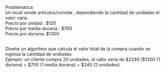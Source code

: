 Problematica:
<br>
Un local vende articulos/comida , dependiendo la cantidad de unidades el valor varía.
<br>
Precio por unidad : $120
<br>
Precio por media docena : $700
<br>
Precio por docena: $1300

<br>
Diseñe un algoritmo que calcula el valor total de la compra cuando se ingresa la cantidad de undiades
<br>
Ejemplo: un cliente compra 20 unidades, el valor seria de $2240 ($1300 (1 docena) + $700 (1 media docena) + $240 (2 unidades).
